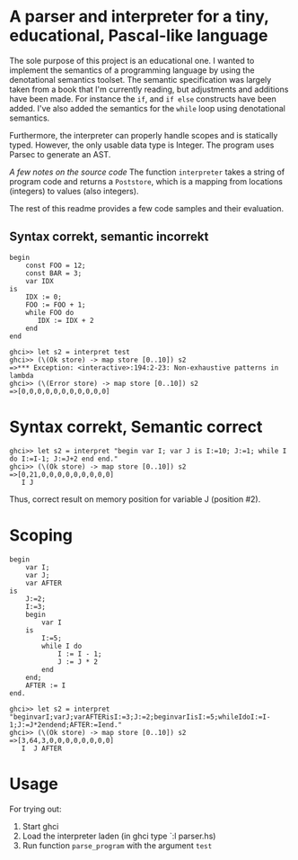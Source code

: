 # A parser and interpreter for a tiny, educational, Pascal-like language

The sole purpose of this project is an educational one.
I wanted to implement the semantics of a programming
language by using the denotational semantics toolset.
The semantic specification was largely taken from a
book that I'm currently reading, but adjustments and
additions have been made. For instance the `if`, and
`if else` constructs have been added. I've also added
the semantics for the `while` loop using denotational 
semantics.

Furthermore, the interpreter can properly handle scopes and
is statically typed. However, the only usable data type is Integer.
The program uses Parsec to generate an AST.

_A few notes on the source code_
The function `interpreter` takes a string of program code
and returns a `Poststore`, which is a mapping from
locations (integers) to values (also integers).

The rest of this readme provides a few code samples
and their evaluation.

## Syntax correkt, semantic incorrekt
    begin
        const FOO = 12;
        const BAR = 3;
        var IDX
    is
        IDX := 0;
        FOO := FOO + 1;
        while FOO do
           IDX := IDX + 2
        end
    end

    ghci>> let s2 = interpret test
    ghci>> (\(Ok store) -> map store [0..10]) s2
    =>*** Exception: <interactive>:194:2-23: Non-exhaustive patterns in lambda
    ghci>> (\(Error store) -> map store [0..10]) s2
    =>[0,0,0,0,0,0,0,0,0,0,0]

# Syntax correkt, Semantic correct

    ghci>> let s2 = interpret "begin var I; var J is I:=10; J:=1; while I do I:=I-1; J:=J+2 end end."
    ghci>> (\(Ok store) -> map store [0..10]) s2
    =>[0,21,0,0,0,0,0,0,0,0,0]
       I J

Thus, correct result on memory position for variable J (position #2).

# Scoping
    begin
        var I;
        var J;
        var AFTER
    is
        J:=2;
        I:=3;
        begin 
            var I
        is
            I:=5;
            while I do
                I := I - 1;
                J := J * 2
            end
        end;
        AFTER := I
    end.

    ghci>> let s2 = interpret "beginvarI;varJ;varAFTERisI:=3;J:=2;beginvarIisI:=5;whileIdoI:=I-1;J:=J*2endend;AFTER:=Iend."
    ghci>> (\(Ok store) -> map store [0..10]) s2
    =>[3,64,3,0,0,0,0,0,0,0,0]
       I  J AFTER

# Usage

For trying out:

1. Start ghci
1. Load the interpreter laden (in ghci type `:l parser.hs)
1. Run function `parse_program` with the argument `test`
